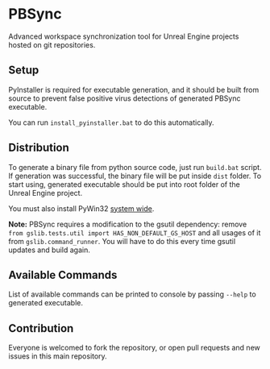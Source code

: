 # PBSync

Advanced workspace synchronization tool for Unreal Engine projects hosted on git repositories.

## Setup

PyInstaller is required for executable generation, and it should be built from source to prevent false positive virus detections of generated PBSync executable.

You can run `install_pyinstaller.bat` to do this automatically.

## Distribution

To generate a binary file from python source code, just run `build.bat` script. If generation was successful, the binary file will be put inside `dist` folder. To start using, generated executable should be put into root folder of the Unreal Engine project.

You must also install PyWin32 [system wide](https://github.com/mhammond/pywin32#installing-via-pip).

**Note:** PBSync requires a modification to the gsutil dependency: remove `from gslib.tests.util import HAS_NON_DEFAULT_GS_HOST` and all usages of it from `gslib.command_runner`. You will have to do this every time gsutil updates and build again.

## Available Commands

List of available commands can be printed to console by passing `--help` to generated executable.

## Contribution

Everyone is welcomed to fork the repository, or open pull requests and new issues in this main repository.

